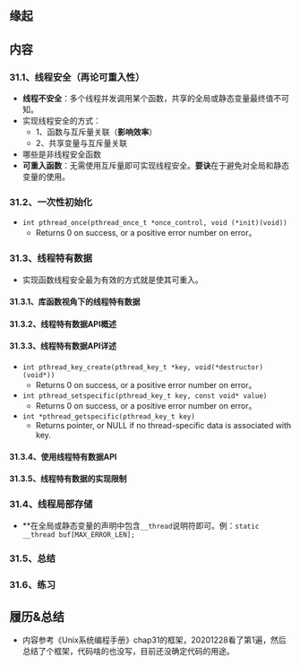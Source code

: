 ## 缘起

## 内容

### 31.1、线程安全（再论可重入性）

+ **线程不安全**：多个线程并发调用某个函数，共享的全局或静态变量最终值不可知。
+ 实现线程安全的方式：
  + 1、函数与互斥量关联（**影响效率**）
  + 2、共享变量与互斥量关联
+ 哪些是非线程安全函数
+ **可重入函数**：无需使用互斥量即可实现线程安全。**要诀**在于避免对全局和静态变量的使用。

### 31.2、一次性初始化

+ `int pthread_once(pthread_once_t *once_control, void (*init)(void))`
  + Returns 0 on success, or a positive error number on error。

### 31.3、线程特有数据

+ 实现函数线程安全最为有效的方式就是使其可重入。

#### 31.3.1、库函数视角下的线程特有数据

#### 31.3.2、线程特有数据API概述

#### 31.3.3、线程特有数据API详述

+ `int pthread_key_create(pthread_key_t *key, void(*destructor)(void*))`
  + Returns 0 on success, or a positive error number on error。
+ `int pthread_setspecific(pthread_key_t key, const void* value)`
  + Returns 0 on success, or a positive error number on error。
+ `int *pthread_getspecific(pthread_key_t key)`
  + Returns pointer, or NULL if no thread-specific data is associated with key.

#### 31.3.4、使用线程特有数据API

#### 31.3.5、线程特有数据的实现限制

### 31.4、线程局部存储

+ **在全局或静态变量的声明中包含`__thread`说明符即可。例：`static __thread buf[MAX_ERROR_LEN];`

### 31.5、总结

### 31.6、练习

## 履历&总结

+ 内容参考《Unix系统编程手册》chap31的框架，20201228看了第1遍，然后总结了个框架，代码啥的也没写，目前还没确定代码的用途。